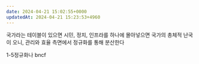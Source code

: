 ```yaml
---
date: 2024-04-21 15:02:55+0000
updatedAt: 2024-04-21 15:23:53+4960
---
```

국가라는 테이블이 있으면 시민, 정치, 인프라를 하나에 몰아넣으면 국가의 총체적 난국이 오니, 관리와 효율 측면에서 정규화를 통해 분산한다

1-5정규화나
bncf